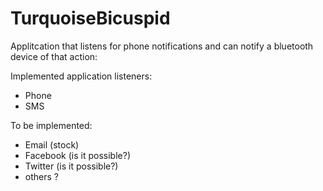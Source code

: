 TurquoiseBicuspid
=================

Applitcation that listens for phone notifications and can notify a bluetooth device of that action:

Implemented application listeners:

* Phone
* SMS

To be implemented:

* Email (stock)
* Facebook (is it possible?)
* Twitter (is it possible?)
* others ?
